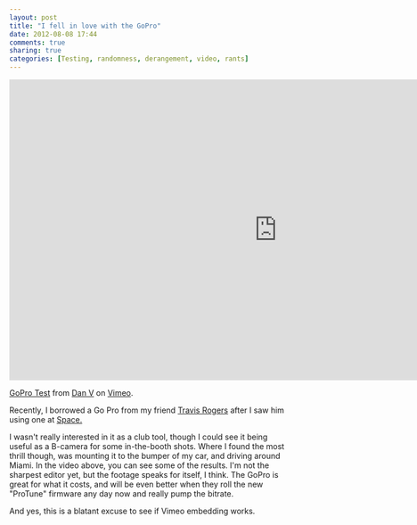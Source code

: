 ```yaml
---
layout: post
title: "I fell in love with the GoPro"
date: 2012-08-08 17:44
comments: true
sharing: true
categories: [Testing, randomness, derangement, video, rants]
---
```

<iframe src="http://player.vimeo.com/video/46475090" width="960" height="540" frameborder="0" webkitAllowFullScreen mozallowfullscreen allowFullScreen></iframe> <p><a href="http://vimeo.com/46475090">GoPro Test</a> from <a href="http://vimeo.com/dvdigital">Dan V</a> on <a href="http://vimeo.com">Vimeo</a>.</p>

Recently, I borrowed a Go Pro from my friend <a href="http://weekendweapons.com/">Travis Rogers</a> after I saw him using one at <a href="http://clubspace.com/">Space.</a>

I wasn't really interested in it as a club tool, though I could see it being useful as a B-camera for some in-the-booth shots. Where I found the most thrill though, was mounting it to the bumper of my car, and driving around Miami. In the video above, you can see some of the results. I'm not the sharpest editor yet, but the footage speaks for itself, I think. The GoPro is great for what it costs, and will be even better when they roll the new "ProTune" firmware any day now and really pump the bitrate. 

And yes, this is a blatant excuse to see if Vimeo embedding works. 

